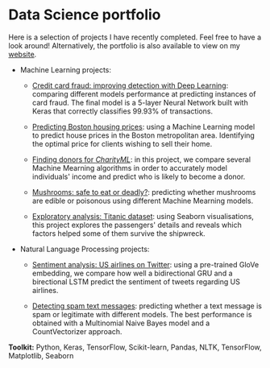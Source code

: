 # Data Science portfolio

Here is a selection of projects I have recently completed. Feel free to have a look around! Alternatively, the portfolio is also available to view on my [website](https://lauracollard.github.io).

- Machine Learning projects:

  - [Credit card fraud: improving detection with Deep Learning](https://github.com/LauraCollard/data_science_portfolio/tree/master/credit_card_fraud): comparing different models performance at predicting instances of card fraud. The final model is a 5-layer Neural Network built with Keras that correctly classifies 99.93% of transactions.

  - [Predicting Boston housing prices](https://github.com/LauraCollard/boston_housing): using a Machine Learning model to predict house prices in the Boston metropolitan area. Identifying the optimal price for clients wishing to sell their home.

  - [Finding donors for *CharityML*](https://github.com/LauraCollard/finding_donors_for_charity): in this project, we compare several Machine Mearning algorithms in order to accurately model individuals' income and predict who is likely to become a donor.

  - [Mushrooms: safe to eat or deadly?](https://github.com/LauraCollard/data_science_portfolio/tree/master/poisonous_mushrooms): predicting whether mushrooms are edible or poisonous using different Machine Mearning models.

  - [Exploratory analysis: Titanic dataset](https://github.com/LauraCollard/titanic_expl_analysis): using Seaborn visualisations, this project explores the passengers' details and reveals which factors helped some of them survive the shipwreck.


- Natural Language Processing projects:

  - [Sentiment analysis: US airlines on Twitter](https://github.com/LauraCollard/data_science_portfolio/tree/master/nlp_sentiment_airlines): using a pre-trained GloVe embedding, we compare how well a bidirectional GRU and a birectional LSTM predict the sentiment of tweets regarding US airlines.

  - [Detecting spam text messages](https://github.com/LauraCollard/data_science_portfolio/tree/master/nlp_spam_sms): predicting whether a text message is spam or legitimate with different models. The best performance is obtained with a Multinomial Naive Bayes model and a CountVectorizer approach.
  

**Toolkit:** Python, Keras, TensorFlow, Scikit-learn, Pandas, NLTK, TensorFlow, Matplotlib, Seaborn
